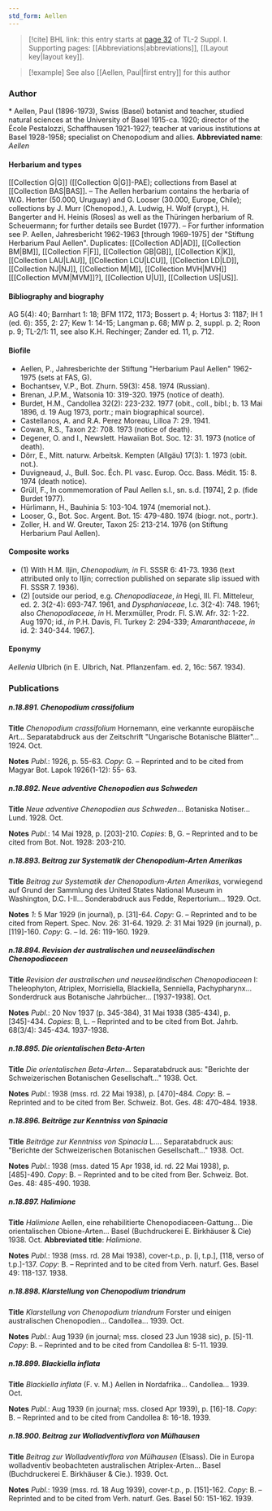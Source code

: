 ```yaml
---
std_form: Aellen
---
```


> [!cite] BHL link: this entry starts at [page 32](https://www.biodiversitylibrary.org/page/33264721) of TL-2 Suppl. I.
> Supporting pages: [[Abbreviations|abbreviations]], [[Layout key|layout key]].

> [!example] See also [[Aellen, Paul|first entry]] for this author

### Author

\* Aellen, Paul (1896-1973), Swiss (Basel) botanist and teacher, studied natural sciences at the University of Basel 1915-ca. 1920; director of the École Pestalozzi, Schaffhausen 1921-1927; teacher at various institutions at Basel 1928-1958; specialist on Chenopodium and allies. 
**Abbreviated name**: *Aellen*

#### Herbarium and types

[[Collection G|G]] ([[Collection G|G]]-PAE); collections from Basel at [[Collection BAS|BAS]]. – The Aellen herbarium contains the herbaria of W.G. Herter (50.000, Uruguay) and G. Looser (30.000, Europe, Chile); collections by J. Murr (Chenopod.), A. Ludwig, H. Wolf (crypt.), H. Bangerter and H. Heinis (Roses) as well as the Thüringen herbarium of R. Scheuermann; for further details see Burdet (1977). – For further information see P. Aellen, Jahresbericht 1962-1963 \[through 1969-1975\] der "Stiftung Herbarium Paul Aellen". Duplicates: [[Collection AD|AD]], [[Collection BM|BM]], [[Collection F|F]], [[Collection GB|GB]], [[Collection K|K]], [[Collection LAU|LAU]], [[Collection LCU|LCU]], [[Collection LD|LD]], [[Collection NJ|NJ]], [[Collection M|M]], [[Collection MVH|MVH]] \[[[Collection MVM|MVM]]?\], [[Collection U|U]], [[Collection US|US]].

#### Bibliography and biography

AG 5(4): 40; Barnhart 1: 18; BFM 1172, 1173; Bossert p. 4; Hortus 3: 1187; IH 1 (ed. 6): 355, 2: 27; Kew 1: 14-15; Langman p. 68; MW p. 2, suppl. p. 2; Roon p. 9; TL-2/1: 11, see also K.H. Rechinger; Zander ed. 11, p. 712.

#### Biofile

- Aellen, P., Jahresberichte der Stiftung "Herbarium Paul Aellen" 1962-1975 (sets at FAS, G).
- Bochantsev, V.P., Bot. Zhurn. 59(3): 458. 1974 (Russian).
- Brenan, J.P.M., Watsonia 10: 319-320. 1975 (notice of death).
- Burdet, H.M., Candollea 32(2): 223-232. 1977 (obit., coll., bibl.; b. 13 Mai 1896, d. 19 Aug 1973, portr.; main biographical source).
- Castellanos, A. and R.A. Perez Moreau, Lilloa 7: 29. 1941.
- Cowan, R.S., Taxon 22: 708. 1973 (notice of death).
- Degener, O. and I., Newslett. Hawaiian Bot. Soc. 12: 31. 1973 (notice of death).
- Dörr, E., Mitt. naturw. Arbeitsk. Kempten (Allgäu) 17(3): 1. 1973 (obit. not.).
- Duvigneaud, J., Bull. Soc. Éch. Pl. vasc. Europ. Occ. Bass. Médit. 15: 8. 1974 (death notice).
- Grüll, F., In commemoration of Paul Aellen s.l., sn. s.d. \[1974\], 2 p. (fide Burdet 1977).
- Hürlimann, H., Bauhinia 5: 103-104. 1974 (memorial not.).
- Looser, G., Bot. Soc. Argent. Bot. 15: 479-480. 1974 (biogr. not., portr.).
- Zoller, H. and W. Greuter, Taxon 25: 213-214. 1976 (on Stiftung Herbarium Paul Aellen).

#### Composite works

- (1) With H.M. Iljin, *Chenopodium, in* Fl. SSSR 6: 41-73. 1936 (text attributed only to Iljin; correction published on separate slip issued with Fl. SSSR 7. 1936).
- (2) \[outside our period, e.g. *Chenopodiaceae*, *in* Hegi, Ill. Fl. Mitteleur, ed. 2. 3(2-4): 693-747. 1961, and *Dysphaniaceae*, l.c. 3(2-4): 748. 1961; also *Chenopodiaceae*, *in* H. Merxmüller, Prodr. Fl. S.W. Afr. 32: 1-22. Aug 1970; id., *in* P.H. Davis, Fl. Turkey 2: 294-339; *Amaranthaceae*, *in* id. 2: 340-344. 1967.\].

#### Eponymy

*Aellenia* Ulbrich (in E. Ulbrich, Nat. Pflanzenfam. ed. 2, 16c: 567. 1934).

### Publications

##### n.18.891. Chenopodium crassifolium

**Title**
*Chenopodium crassifolium* Hornemann, eine verkannte europäische Art... Separatabdruck aus der Zeitschrift "Ungarische Botanische Blätter"... 1924. Oct.

**Notes**
*Publ*.: 1926, p. 55-63. *Copy*: G. – Reprinted and to be cited from Magyar Bot. Lapok 1926(1-12): 55- 63.

##### n.18.892. Neue adventive Chenopodien aus Schweden

**Title**
*Neue adventive Chenopodien aus Schweden*... Botaniska Notiser... Lund. 1928. Oct.

**Notes**
*Publ*.: 14 Mai 1928, p. \[203\]-210. *Copies*: B, G. – Reprinted and to be cited from Bot. Not. 1928: 203-210.

##### n.18.893. Beitrag zur Systematik der Chenopodium-Arten Amerikas

**Title**
*Beitrag zur Systematik der Chenopodium-Arten Amerikas*, vorwiegend auf Grund der Sammlung des United States National Museum in Washington, D.C. I-II... Sonderabdruck aus Fedde, Repertorium... 1929. Oct.

**Notes**
*1*: 5 Mar 1929 (in journal), p. \[31\]-64. *Copy*: G. – Reprinted and to be cited from Repert. Spec. Nov. 26: 31-64. 1929.
*2*: 31 Mai 1929 (in journal), p. \[119\]-160. *Copy*: G. – Id. 26: 119-160. 1929.

##### n.18.894. Revision der australischen und neuseeländischen Chenopodiaceen

**Title**
*Revision der australischen und neuseeländischen Chenopodiaceen* I: Theleophyton, Atriplex, Morrisiella, Blackiella, Senniella, Pachypharynx... Sonderdruck aus Botanische Jahrbücher... \[1937-1938\]. Oct.

**Notes**
*Publ*.: 20 Nov 1937 (p. 345-384), 31 Mai 1938 (385-434), p. \[345\]-434. *Copies*: B, L. – Reprinted and to be cited from Bot. Jahrb. 68(3/4): 345-434. 1937-1938.

##### n.18.895. Die orientalischen Beta-Arten

**Title**
*Die orientalischen Beta-Arten*... Separatabdruck aus: "Berichte der Schweizerischen Botanischen Gesellschaft..." 1938. Oct.

**Notes**
*Publ*.: 1938 (mss. rd. 22 Mai 1938), p. \[470\]-484. *Copy*: B. – Reprinted and to be cited from Ber. Schweiz. Bot. Ges. 48: 470-484. 1938.

##### n.18.896. Beiträge zur Kenntniss von Spinacia

**Title**
*Beiträge zur Kenntniss von Spinacia* L.... Separatabdruck aus: "Berichte der Schweizerischen Botanischen Gesellschaft..." 1938. Oct.

**Notes**
*Publ*.: 1938 (mss. dated 15 Apr 1938, id. rd. 22 Mai 1938), p. \[485\]-490. *Copy*: B. – Reprinted and to be cited from Ber. Schweiz. Bot. Ges. 48: 485-490. 1938.

##### n.18.897. Halimione

**Title**
*Halimione* Aellen, eine rehabilitierte Chenopodiaceen-Gattung... Die orientalischen Obione-Arten... Basel (Buchdruckerei E. Birkhäuser & Cie) 1938. Oct.
**Abbreviated title**: *Halimione*.

**Notes**
*Publ*.: 1938 (mss. rd. 28 Mai 1938), cover-t.p., p. \[i, t.p.\], \[118, verso of t.p.\]-137. *Copy*: B. – Reprinted and to be cited from Verh. naturf. Ges. Basel 49: 118-137. 1938.

##### n.18.898. Klarstellung von Chenopodium triandrum

**Title**
*Klarstellung von Chenopodium triandrum* Forster und einigen australischen Chenopodien... Candollea... 1939. Oct.

**Notes**
*Publ*.: Aug 1939 (in journal; mss. closed 23 Jun 1938 sic), p. \[5\]-11. *Copy*: B. – Reprinted and to be cited from Candollea 8: 5-11. 1939.

##### n.18.899. Blackiella inflata

**Title**
*Blackiella inflata* (F. v. M.) Aellen in Nordafrika... Candollea... 1939. Oct.

**Notes**
*Publ*.: Aug 1939 (in journal; mss. closed Apr 1939), p. \[16\]-18. *Copy*: B. – Reprinted and to be cited from Candollea 8: 16-18. 1939.

##### n.18.900. Beitrag zur Wolladventivflora von Mülhausen

**Title**
*Beitrag zur Wolladventivflora von Mülhausen* (Elsass). Die in Europa wolladventiv beobachteten australischen Atriplex-Arten... Basel (Buchdruckerei E. Birkhäuser & Cie.). 1939. Oct.

**Notes**
*Publ*.: 1939 (mss. rd. 18 Aug 1939), cover-t.p., p. \[151\]-162. *Copy*: B. – Reprinted and to be cited from Verh. naturf. Ges. Basel 50: 151-162. 1939.


